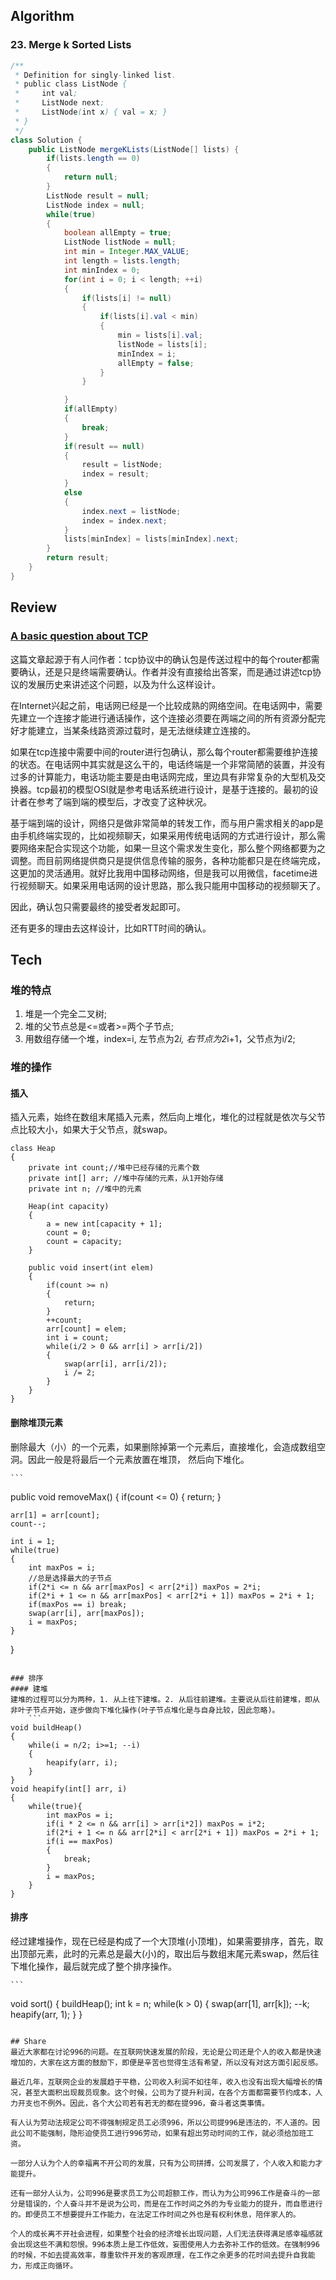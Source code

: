 ## Algorithm
### 23. Merge k Sorted Lists
``` java
/**
 * Definition for singly-linked list.
 * public class ListNode {
 *     int val;
 *     ListNode next;
 *     ListNode(int x) { val = x; }
 * }
 */
class Solution {
    public ListNode mergeKLists(ListNode[] lists) {
        if(lists.length == 0)
        {
            return null;
        }
        ListNode result = null;
        ListNode index = null;
        while(true)
        {
            boolean allEmpty = true;
            ListNode listNode = null;
            int min = Integer.MAX_VALUE;
            int length = lists.length;
            int minIndex = 0;
            for(int i = 0; i < length; ++i)
            {
                if(lists[i] != null)
                {
                    if(lists[i].val < min)
                    {
                        min = lists[i].val;
                        listNode = lists[i];
                        minIndex = i;
                        allEmpty = false;
                    }
                }

            }
            if(allEmpty)
            {
                break;
            }
            if(result == null)
            {
                result = listNode;
                index = result;
            }
            else
            {
                index.next = listNode;
                index = index.next;
            }
            lists[minIndex] = lists[minIndex].next;
        }
        return result;
    }
}
```
## Review
### [A basic question about TCP](https://blog.erratasec.com/2019/02/a-basic-question-about-tcp.html#.XJozWBMzYb0)

这篇文章起源于有人问作者：tcp协议中的确认包是传送过程中的每个router都需要确认，还是只是终端需要确认。作者并没有直接给出答案，而是通过讲述tcp协议的发展历史来讲述这个问题，以及为什么这样设计。

在Internet兴起之前，电话网已经是一个比较成熟的网络空间。在电话网中，需要先建立一个连接才能进行通话操作，这个连接必须要在两端之间的所有资源分配完好才能建立，当某条线路资源过载时，是无法继续建立连接的。

如果在tcp连接中需要中间的router进行包确认，那么每个router都需要维护连接的状态。在电话网中其实就是这么干的，电话终端是一个非常简陋的装置，并没有过多的计算能力，电话功能主要是由电话网完成，里边具有非常复杂的大型机及交换器。tcp最初的模型OSI就是参考电话系统进行设计，是基于连接的。最初的设计者在参考了端到端的模型后，才改变了这种状况。

基于端到端的设计，网络只是做非常简单的转发工作，而与用户需求相关的app是由手机终端实现的，比如视频聊天，如果采用传统电话网的方式进行设计，那么需要网络来配合实现这个功能，如果一旦这个需求发生变化，那么整个网络都要为之调整。而目前网络提供商只是提供信息传输的服务，各种功能都只是在终端完成，这更加的灵活通用。就好比我用中国移动网络，但是我可以用微信，facetime进行视频聊天。如果采用电话网的设计思路，那么我只能用中国移动的视频聊天了。

因此，确认包只需要最终的接受者发起即可。

还有更多的理由去这样设计，比如RTT时间的确认。

## Tech
### 堆的特点
1. 堆是一个完全二叉树;
2. 堆的父节点总是<=或者>=两个子节点;
3. 用数组存储一个堆，index=i, 左节点为2*i, 右节点为2*i+1，父节点为i/2;

### 堆的操作
#### 插入
插入元素，始终在数组末尾插入元素，然后向上堆化，堆化的过程就是依次与父节点比较大小，如果大于父节点，就swap。
```
class Heap
{
    private int count;//堆中已经存储的元素个数
    private int[] arr; //堆中存储的元素，从1开始存储
    private int n; //堆中的元素

    Heap(int capacity)
    {
        a = new int[capacity + 1];
        count = 0;
        count = capacity;
    }

    public void insert(int elem)
    {
        if(count >= n)
        {
            return;
        }
        ++count;
        arr[count] = elem;
        int i = count;
        while(i/2 > 0 && arr[i] > arr[i/2])
        {
            swap(arr[i], arr[i/2]);
            i /= 2;
        }
    }
}
```
#### 删除堆顶元素
删除最大（小）的一个元素，如果删除掉第一个元素后，直接堆化，会造成数组空洞。因此一般是将最后一个元素放置在堆顶， 然后向下堆化。

    ```
public void removeMax()
{
    if(count <= 0)
    {
        return;
    }

    arr[1] = arr[count];
    count--;

    int i = 1;
    while(true)
    {
        int maxPos = i;
        //总是选择最大的子节点
        if(2*i <= n && arr[maxPos] < arr[2*i]) maxPos = 2*i;
        if(2*i + 1 <= n && arr[maxPos] < arr[2*i + 1]) maxPos = 2*i + 1;
        if(maxPos == i) break;
        swap(arr[i], arr[maxPos]);
        i = maxPos;
    }
}
```

### 排序
#### 建堆
建堆的过程可以分为两种，1. 从上往下建堆。2. 从后往前建堆。主要说从后往前建堆，即从非叶子节点开始，逐步做向下堆化操作(叶子节点堆化是与自身比较，因此忽略)。
    ```
void buildHeap()
{
    while(i = n/2; i>=1; --i)
    {
        heapify(arr, i);
    }
}
void heapify(int[] arr, i)
{
    while(true){
        int maxPos = i;
        if(i * 2 <= n && arr[i] > arr[i*2]) maxPos = i*2;
        if(2*i + 1 <= n && arr[2*i] < arr[2*i + 1]) maxPos = 2*i + 1;
        if(i == maxPos)
        {
            break;
        }
        i = maxPos;
    }
}
```
#### 排序
经过建堆操作，现在已经是构成了一个大顶堆(小顶堆)，如果需要排序，首先，取出顶部元素，此时的元素总是最大(小)的，取出后与数组末尾元素swap，然后往下堆化操作，最后就完成了整个排序操作。

    ```
void sort()
{
    buildHeap();
    int k = n;
    while(k > 0)
    {
        swap(arr[1], arr[k]);
        --k;
        heapify(arr, 1);
    }
}
```

## Share
最近大家都在讨论996的问题。在互联网快速发展的阶段，无论是公司还是个人的收入都是快速增加的，大家在这方面的鼓励下，即便是辛苦也觉得生活有希望，所以没有对这方面引起反感。

最近几年，互联网企业的发展趋于平稳，公司收入利润不如往年，收入也没有出现大幅增长的情况，甚至大面积出现裁员现象。这个时候，公司为了提升利润，在各个方面都需要节约成本，人力开支也不例外。因此，各个大公司若有若无的都在提996，奋斗者这类事情。

有人认为劳动法规定公司不得强制规定员工必须996，所以公司提996是违法的，不人道的。因此公司不能强制，隐形迫使员工进行996劳动，如果有超出劳动时间的工作，就必须给加班工资。

一部分人认为个人的幸福离不开公司的发展，只有为公司拼搏，公司发展了，个人收入和能力才能提升。

还有一部分人认为，公司996是要求员工为公司超额工作，而认为为公司996工作是奋斗的一部分是错误的，个人奋斗并不是说为公司，而是在工作时间之外的为专业能力的提升，而自愿进行的。即便员工不想要提升工作能力，在法定工作时间之外也是有权利休息，陪伴家人的。

个人的成长离不开社会进程，如果整个社会的经济增长出现问题，人们无法获得满足感幸福感就会出现这些不满和怨恨。996本质上是工作低效，妄图使用人力去弥补工作的低效。在强制996的时候，不如去提高效率，尊重软件开发的客观原理，在工作之余更多的花时间去提升自我能力，形成正向循环。

